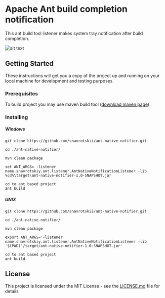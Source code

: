 # Apache Ant build completion notification

This ant build tool listener makes system tray notification after build completion.

![alt text](https://user-images.githubusercontent.com/33085728/32001653-0a48c2cc-b9a3-11e7-9787-7b8615e7ae55.png)

## Getting Started

These instructions will get you a copy of the project up and running on your local machine for development and testing purposes.

### Prerequisites

To build project you may use maven build tool ([download maven page](https://maven.apache.org/download.cgi)). 

### Installing

##### Windows
```
git clone https://github.com/snavrotskii/ant-native-notifier.git
```
```
cd ./ant-native-notifier/
```
```
mvn clean package
```
```
set ANT_ARGS= -listener name.snavrotskiy.ant.listener.AntNativeNotificationListener -lib %cd%\target\ant-native-notifier-1.0-SNAPSHOT.jar
```

```
cd to ant based project
ant build
```

##### UNIX
```
git clone https://github.com/snavrotskii/ant-native-notifier.git
```
```
cd ./ant-native-notifier/
```
```
mvn clean package
```
```
export ANT_ARGS='-listener name.snavrotskiy.ant.listener.AntNativeNotificationListener -lib '$(PWD)'/target/ant-native-notifier-1.0-SNAPSHOT.jar'
```

```
cd to ant based project
ant build
```

## License

This project is licensed under the MIT License - see the [LICENSE.md](LICENSE.md) file for details